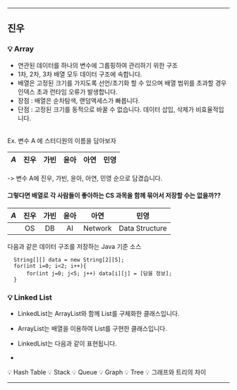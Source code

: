 
-----
 ## 진우 

 ### 💡 Array
  - 연관된 데이터를 하나의 변수에 그룹핑하여 관리하기 위한 구조
  - 1차, 2차, 3차 배열 모두 데이터 구조에 속합니다. 
  - 배열은 고정된 크기를 가지도록 선언/초기화 할 수 있으며 배열 범위를 초과할 경우 인덱스 초과 런타임 오류가 발생합니다.
  - 장점 : 배열은 순차탐색, 랜덤액세스가 빠릅니다.
  - 단점 : 고정된 크기를 동적으로 바꿀 수 없습니다. 데이터 삽입, 삭제가 비효율적입니다.
  <br/><br/>
  

 Ex. 변수 A 에 스터디원의 이름을 담아보자
 
  |***A***|진우|가빈|윤아|아연|민영|
  |--|-|-|-|-|-|  
  
   -> 변수 A에 진우, 가빈, 윤아, 아연, 민영 순으로 담겼습니다.
 
  #### 그렇다면 배열로 각 사람들이 좋아하는 CS 과목을 함께 묶어서 저장할 수는 없을까??  
 
  |***A***|진우|가빈|윤아|아연|민영|
  |--|:-:|:-:|:-:|:-:|:-:|
  |  |OS|DB|AI|Network|Data Structure|
  
  다음과 같은 데이터 구조를 저장하는 Java 기준 소스
  ```
    String[][] data = new String[2][5];
    for(int i=0; i<2; i++){
        for(int j=0; j<5; j++) data[i][j] = [담을 정보];
    }
  ```
  
  
 
  ### 💡  Linked List
   - LinkedList는 ArrayList와 함께 List를 구체화한 클래스입니다.
   - ArrayList는 배열을 이용하여 List를 구현한 클래스입니다.
   - LinkedList는 다음과 같이 표현됩니다.
   
   - 
   
  
  💡  Hash Table
  💡  Stack
  💡  Queue
  💡  Graph
  💡  Tree
  💡  그래프와 트리의 차이


-----
